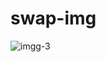 # swap-img
![imgg-3](https://user-images.githubusercontent.com/42955212/71962574-98738700-31ae-11ea-962d-bd35ca62c2cb.png)
